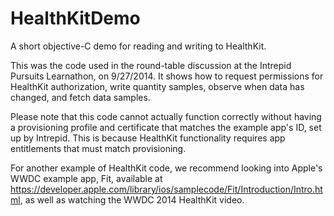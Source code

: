 HealthKitDemo
=============

A short objective-C demo for reading and writing to HealthKit.

This was the code used in the round-table discussion at the Intrepid Pursuits Learnathon, on 9/27/2014. It shows how to request permissions for HealthKit authorization, write quantity samples, observe when data has changed, and fetch data samples.

Please note that this code cannot actually function correctly without having a provisioning profile and certificate that matches the example app's ID, set up by Intrepid. This is because HealthKit functionality requires app entitlements that must match provisioning.

For another example of HealthKit code, we recommend looking into Apple's WWDC example app, Fit, available at https://developer.apple.com/library/ios/samplecode/Fit/Introduction/Intro.html, as well as watching the WWDC 2014 HealthKit video.
